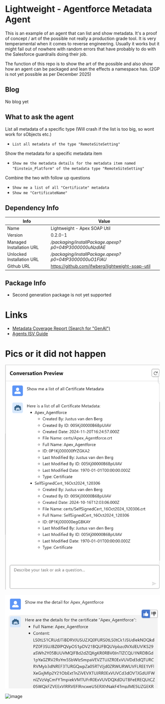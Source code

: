 # Lightweight - Agentforce Metadata Agent
This is an example of an agent that can list and show metadata.
It's a proof of concept / art of the possible not really a production grade tool. It is very temperamental when it comes to reverse engineering. Usually it works but it might fail out of nowhere with random errors that have probably to do with the Salesforce guardrails doing their job.

The function of this repo is to show the art of the possible and also show how an agent can be packaged and lean the effects a namespace has. (2GP is not yet possible as per December 2025)

## Blog
No blog yet

## What to ask the agent
List all metadata of a specific type (Will crash if the list is too big, so wont work for sObjects etc.)

* `List all metadata of the type "RemoteSiteSetting"` 

Show the metadata for a specific metadata item
* `Show me the metadata details for the metadata item named "Einstein_Platform" of the metadata type "RemoteSiteSetting"`

Combine the two with follow up questions
* `Show me a list of all "Certificate" metadata`
* `Show me "CertificateName"`

## Dependency Info
| Info | Value |
|---|---|
|Name                     |Lightweight - Apex SOAP Util                             |
|Version                  | 0.2.0-1                                                 |
|Managed Installation URL | */packaging/installPackage.apexp?p0=04tP3000000uNzdIAE* |
|Unlocked Installation URL| */packaging/installPackage.apexp?p0=04tP3000000uO1FIAU* |
|Github URL               | https://github.com/jfwberg/lightweight-soap-util        |

## Package Info
- Second generation package is not yet supported


# Links
- [Metadata Coverage Report (Search for "GenAI")](https://developer.salesforce.com/docs/metadata-coverage/62)
- [Agents ISV Guide](https://resources.docs.salesforce.com/rel1/doc/en-us/static/pdf/agents_isv_guide.pdf)

# Pics or it did not happen
![image](media/01-List-Question.png)

![image](media/02-View-Details.png)

![image](03-Planner.png)
